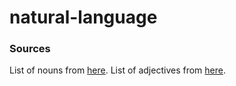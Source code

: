 # natural-language
### Sources
List of nouns from [here](http://www.desiquintans.com/nounlist).
List of adjectives from [here](http://www.ashley-bovan.co.uk/words/partsofspeech.html).
